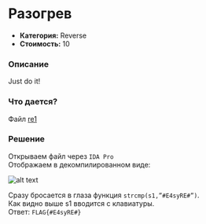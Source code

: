 Разогрев
=========

* **Категория:** Reverse  
* **Стоимость:** 10  

### Описание  
Just do it!

### Что дается?  
Файл [re1](https://github.com/axelmaker/vkactf2018_writeup/raw/master/reverse/re1)

### Решение

Открываем файл через ```IDA Pro```  
Отображаем в декомпилированном виде:  
  
![alt text](https://github.com/axelmaker/vkactf2018_writeup/blob/master/reverse/reverse001.png?raw=true)

Сразу бросается в глаза функция ```strcmp(s1,”#E4syRE#”)```.  
Как видно выше s1 вводится с клавиатуры.  
Ответ:  ```FLAG{#E4syRE#}```
